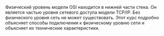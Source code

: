 <!-- verified: agorbachev 03.05.2022 -->

<!-- 4.0.1 -->
Физический уровень модели OSI находится в нижней части стека. Он является частью уровня сетевого доступа модели TCP/IP. Без физического уровня сеть не может существовать. Этот курс подробно объясняет способы подключения к физическому уровню сети и объясняет их технические характеристики. 




